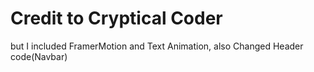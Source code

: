 

# Credit to Cryptical Coder


but I included FramerMotion and Text Animation, also Changed Header code(Navbar)

